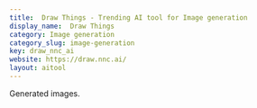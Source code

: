 ```yaml
---
title:  Draw Things - Trending AI tool for Image generation
display_name:  Draw Things
category: Image generation
category_slug: image-generation
key: draw_nnc_ai
website: https://draw.nnc.ai/
layout: aitool
---
```


Generated images.
